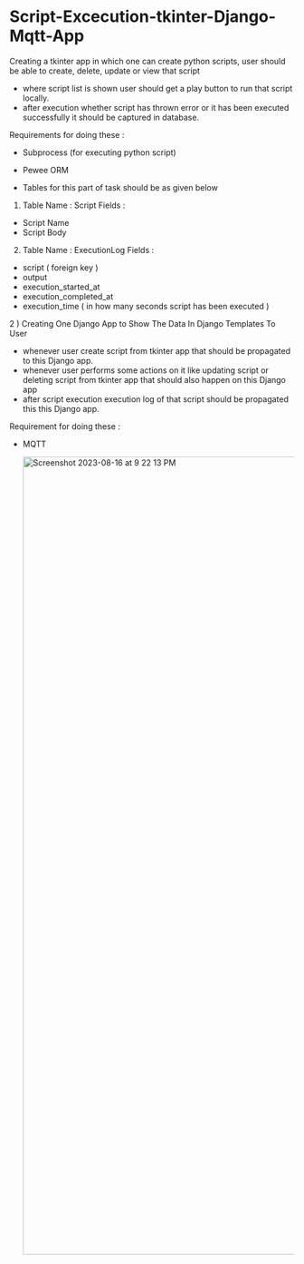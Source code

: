 # Script-Excecution-tkinter-Django-Mqtt-App

Creating a tkinter app in which one can create python scripts, user should be able to create, delete, update or view that script

- where script list is shown user should get a play button to run that script locally.
- after execution whether script has thrown error or it has been executed successfully it should be captured in database.

Requirements for doing these :
- Subprocess (for executing python script)
- Pewee ORM

- Tables for this part of task should be as given below

1. Table Name : Script
Fields :
- Script Name
- Script Body

2. Table Name : ExecutionLog
Fields :
- script ( foreign key )
- output
- execution_started_at
- execution_completed_at
- execution_time ( in how many seconds script has been executed )

2 ) Creating One Django App to Show The Data In Django Templates To User

- whenever user create script from tkinter app that should be propagated to this Django app.
- whenever user performs some actions on it like updating script or deleting script from tkinter app that should also happen on this Django app
- after script execution execution log of that script should be propagated this this Django app.

Requirement for doing these :
- MQTT

  <img width="1407" alt="Screenshot 2023-08-16 at 9 22 13 PM" src="https://github.com/NikhilSaraogi/Script-Excecution-tkinter-Django-Mqtt/assets/35253854/a516067b-0bf4-4e99-99cb-7175bdea313a">

